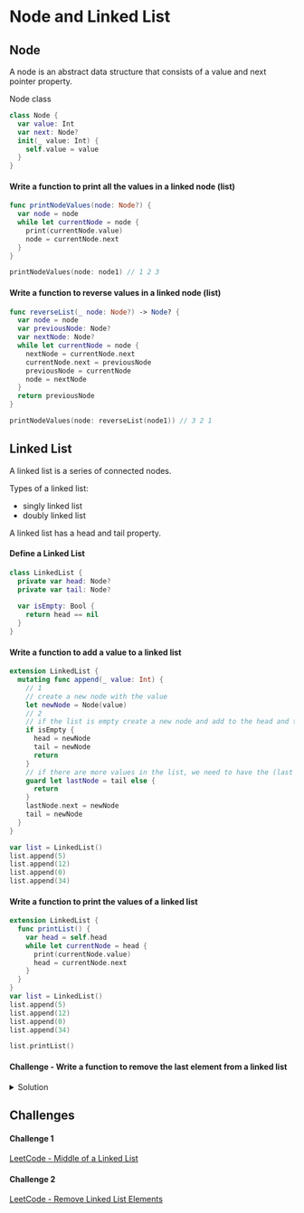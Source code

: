 # Node and Linked List

## Node 

A node is an abstract data structure that consists of a value and next pointer property. 

Node class 

```swift 
class Node {
  var value: Int
  var next: Node?
  init(_ value: Int) {
    self.value = value
  }
}
```

#### Write a function to print all the values in a linked node (list)

```swift 
func printNodeValues(node: Node?) {
  var node = node
  while let currentNode = node {
    print(currentNode.value)
    node = currentNode.next
  }
}

printNodeValues(node: node1) // 1 2 3
```

#### Write a function to reverse values in a linked node (list) 

```swift 
func reverseList(_ node: Node?) -> Node? {
  var node = node
  var previousNode: Node?
  var nextNode: Node?
  while let currentNode = node {
    nextNode = currentNode.next
    currentNode.next = previousNode
    previousNode = currentNode
    node = nextNode
  }
  return previousNode
}

printNodeValues(node: reverseList(node1)) // 3 2 1
```

## Linked List 

A linked list is a series of connected nodes.  

Types of a linked list: 
* singly linked list 
* doubly linked list 

A linked list has a head and tail property. 

#### Define a Linked List

```swift 
class LinkedList {
  private var head: Node?
  private var tail: Node?
  
  var isEmpty: Bool {
    return head == nil
  }
}
```

#### Write a function to add a value to a linked list  

```swift 
extension LinkedList {
  mutating func append(_ value: Int) {
    // 1
    // create a new node with the value
    let newNode = Node(value)
    // 2
    // if the list is empty create a new node and add to the head and tail
    if isEmpty {
      head = newNode
      tail = newNode
      return
    }
    // if there are more values in the list, we need to have the (last last node point to the new node)
    guard let lastNode = tail else {
      return
    }
    lastNode.next = newNode
    tail = newNode
  }
}

var list = LinkedList() 
list.append(5)
list.append(12)
list.append(0)
list.append(34)
```

#### Write a function to print the values of a linked list

```swift 
extension LinkedList {
  func printList() {
    var head = self.head
    while let currentNode = head {
      print(currentNode.value)
      head = currentNode.next
    }
  }
}
var list = LinkedList() 
list.append(5)
list.append(12)
list.append(0)
list.append(34)

list.printList()
```

#### Challenge - Write a function to remove the last element from a linked list 

<details> 
  <summary>Solution</summary> 

Sorry was hoping you would give it a shot 🥳
  
```swift 
```
  
</details> 

## Challenges 

#### Challenge 1 

[LeetCode - Middle of a Linked List](https://leetcode.com/problems/middle-of-the-linked-list/)


#### Challenge 2 

[LeetCode - Remove Linked List Elements](https://leetcode.com/problems/remove-linked-list-elements/)


